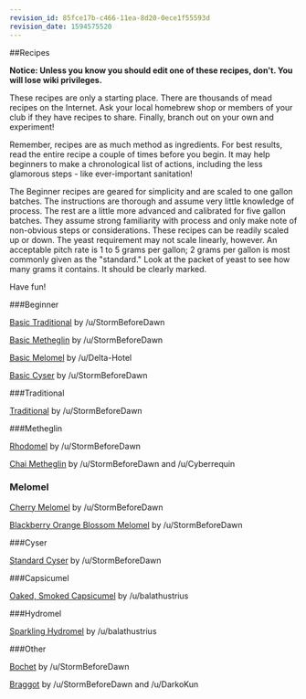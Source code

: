 ```yaml
---
revision_id: 85fce17b-c466-11ea-8d20-0ece1f55593d
revision_date: 1594575520
---
```


##Recipes

**Notice: Unless you know you should edit one of these recipes, don't. You will lose wiki privileges.**

These recipes are only a starting place. There are thousands of mead recipes on the Internet. Ask your local homebrew shop or members of your club if they have recipes to share. Finally, branch out on your own and experiment!

Remember, recipes are as much method as ingredients. For best results, read the entire recipe a couple of times before you begin. It may help beginners to make a chronological list of actions, including the less glamorous steps - like ever-important sanitation!

The Beginner recipes are geared for simplicity and are scaled to one gallon batches. The instructions are thorough and assume very little knowledge of process. The rest are a little more advanced and calibrated for five gallon batches. They assume strong familiarity with process and only make note of non-obvious steps or considerations. These recipes can be readily scaled up or down. The yeast requirement may not scale linearly, however. An acceptable pitch rate is 1 to 5 grams per gallon; 2 grams per gallon is most commonly given as the "standard." Look at the packet of yeast to see how many grams it contains. It should be clearly marked.

Have fun!

###Beginner

[Basic Traditional](https://www.reddit.com/r/mead/wiki/recipes/beginner/0001) by /u/StormBeforeDawn

[Basic Metheglin](https://www.reddit.com/r/mead/wiki/recipes/beginner/0002) by /u/StormBeforeDawn

[Basic Melomel](https://www.reddit.com/r/mead/wiki/recipes/beginner/0003) by /u/Delta-Hotel

[Basic Cyser](https://www.reddit.com/r/mead/wiki/recipes/beginner/0004) by /u/StormBeforeDawn

###Traditional

[Traditional](https://www.reddit.com/r/mead/wiki/recipes/traditionals/0001) by /u/StormBeforeDawn

###Metheglin

[Rhodomel](https://www.reddit.com/r/mead/wiki/recipes/metheglins/0001) by /u/StormBeforeDawn

[Chai Metheglin](https://www.reddit.com/r/mead/wiki/recipes/metheglins/0002) by /u/StormBeforeDawn and /u/Cyberrequin

### Melomel

[Cherry Melomel](https://www.reddit.com/r/mead/wiki/recipes/melomels/0001) by /u/StormBeforeDawn

[Blackberry Orange Blossom Melomel](https://www.reddit.com/r/mead/wiki/recipes/melomels/0002) by /u/StormBeforeDawn

###Cyser

[Standard Cyser](https://www.reddit.com/r/mead/wiki/recipes/cysers/0001) by /u/StormBeforeDawn

###Capsicumel

[Oaked, Smoked Capsicumel](https://www.reddit.com/r/mead/wiki/recipes/capsicumels/0001) by /u/balathustrius

###Hydromel

[Sparkling Hydromel](https://www.reddit.com/r/mead/wiki/recipes/hydromels/0001) by /u/balathustrius

###Other

[Bochet](https://www.reddit.com/r/mead/wiki/recipes/other/0001) by /u/StormBeforeDawn

[Braggot](https://www.reddit.com/r/mead/wiki/recipes/other/0002) by /u/StormBeforeDawn and /u/DarkoKun